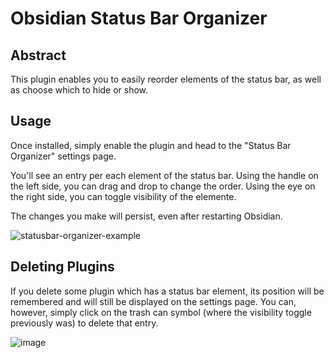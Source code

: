 # Obsidian Status Bar Organizer
## Abstract
This plugin enables you to easily reorder elements of the status bar, as well as choose which to hide or show.

## Usage
Once installed, simply enable the plugin and head to the "Status Bar Organizer" settings page.

You'll see an entry per each element of the status bar.
Using the handle on the left side, you can drag and drop to change the order.
Using the eye on the right side, you can toggle visibility of the elemente.

The changes you make will persist, even after restarting Obsidian.

![statusbar-organizer-example](https://github.com/Opisek/obsidian-statusbar-organizer/assets/40141286/677fd704-1302-48cd-b849-3718c2a715d7)

## Deleting Plugins
If you delete some plugin which has a status bar element, its position will be remembered and will still be displayed on the settings page.
You can, however, simply click on the trash can symbol (where the visibility toggle previously was) to delete that entry.

![image](https://github.com/Opisek/obsidian-statusbar-organizer/assets/40141286/bc0b4f81-dddf-4cb4-bc57-9d0f9459e8ab)
